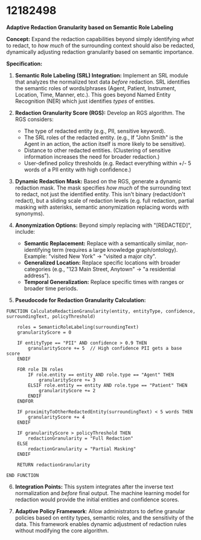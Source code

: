 # 12182498

**Adaptive Redaction Granularity based on Semantic Role Labeling**

**Concept:** Expand the redaction capabilities beyond simply identifying *what* to redact, to *how much* of the surrounding context should also be redacted, dynamically adjusting redaction granularity based on semantic importance.

**Specification:**

1.  **Semantic Role Labeling (SRL) Integration:**  Implement an SRL module that analyzes the normalized text data *before* redaction.  SRL identifies the semantic roles of words/phrases (Agent, Patient, Instrument, Location, Time, Manner, etc.). This goes beyond Named Entity Recognition (NER) which just identifies *types* of entities.

2.  **Redaction Granularity Score (RGS):** Develop an RGS algorithm. The RGS considers:
    *   The type of redacted entity (e.g., PII, sensitive keyword).
    *   The SRL roles of the redacted entity.  (e.g., If "John Smith" is the Agent in an action, the action itself is more likely to be sensitive).
    *   Distance to other redacted entities. (Clustering of sensitive information increases the need for broader redaction.)
    *   User-defined policy thresholds (e.g.  Redact everything within +/- 5 words of a PII entity with high confidence.)

3.  **Dynamic Redaction Mask:** Based on the RGS, generate a dynamic redaction mask. The mask specifies *how much* of the surrounding text to redact, not just the identified entity.  This isn't binary (redact/don't redact), but a sliding scale of redaction levels (e.g. full redaction, partial masking with asterisks, semantic anonymization replacing words with synonyms).

4.  **Anonymization Options:**  Beyond simply replacing with "[REDACTED]", include:
    *   **Semantic Replacement:** Replace with a semantically similar, non-identifying term (requires a large knowledge graph/ontology).  Example: "visited New York" -> "visited a major city".
    *   **Generalized Location:** Replace specific locations with broader categories (e.g., "123 Main Street, Anytown" -> "a residential address").
    *   **Temporal Generalization:**  Replace specific times with ranges or broader time periods.

5.  **Pseudocode for Redaction Granularity Calculation:**

```
FUNCTION CalculateRedactionGranularity(entity, entityType, confidence, surroundingText, policyThreshold)

    roles = SemanticRoleLabeling(surroundingText)
    granularityScore = 0

    IF entityType == "PII" AND confidence > 0.9 THEN
        granularityScore += 5  // High confidence PII gets a base score
    ENDIF

    FOR role IN roles
        IF role.entity == entity AND role.type == "Agent" THEN
            granularityScore += 3
        ELSIF role.entity == entity AND role.type == "Patient" THEN
            granularityScore += 2
        ENDIF
    ENDFOR

    IF proximityToOtherRedactedEntity(surroundingText) < 5 words THEN
        granularityScore += 4
    ENDIF

    IF granularityScore > policyThreshold THEN
        redactionGranularity = "Full Redaction"
    ELSE
        redactionGranularity = "Partial Masking"
    ENDIF

    RETURN redactionGranularity

END FUNCTION
```

6.  **Integration Points:**  This system integrates after the inverse text normalization and *before* final output. The machine learning model for redaction would provide the initial entities and confidence scores.

7. **Adaptive Policy Framework**: Allow administrators to define granular policies based on entity types, semantic roles, and the sensitivity of the data. This framework enables dynamic adjustment of redaction rules without modifying the core algorithm.
